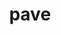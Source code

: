 ---
category: 4-letters
denotation: null
name: pave
reference_link: https://www.etymonline.com/word/pave
root_language: null
root_name: null
title: pave
type: free
word_sums:
- respelling: pave
  sum: 'Pave + '
---